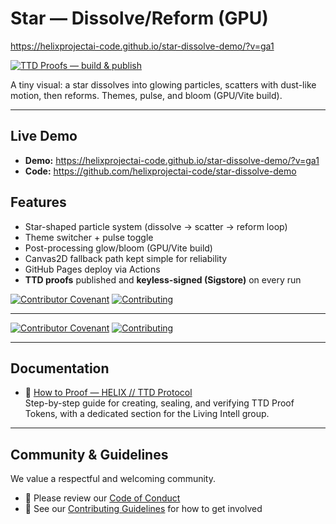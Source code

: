 # Star — Dissolve/Reform (GPU)

https://helixprojectai-code.github.io/star-dissolve-demo/?v=ga1

[![TTD Proofs — build & publish](https://github.com/helixprojectai-code/star-dissolve-demo/actions/workflows/ttd-proofs.yml/badge.svg)](../../actions)

A tiny visual: a star dissolves into glowing particles, scatters with dust-like motion, then reforms. Themes, pulse, and bloom (GPU/Vite build).

---

## Live Demo
- **Demo:** https://helixprojectai-code.github.io/star-dissolve-demo/?v=ga1
- **Code:** https://github.com/helixprojectai-code/star-dissolve-demo

## Features
- Star-shaped particle system (dissolve → scatter → reform loop)
- Theme switcher + pulse toggle
- Post-processing glow/bloom (GPU/Vite build)
- Canvas2D fallback path kept simple for reliability
- GitHub Pages deploy via Actions
- **TTD proofs** published and **keyless-signed (Sigstore)** on every run


<!-- Project Badges -->
[![Contributor Covenant](https://img.shields.io/badge/Code%20of%20Conduct-Contributor%20Covenant-blue.svg)](./CODE_OF_CONDUCT.md)
[![Contributing](https://img.shields.io/badge/Contributing-Guidelines-brightgreen.svg)](./CONTRIBUTING.md)

---

<!-- Project Badges -->
[![Contributor Covenant](https://img.shields.io/badge/Code%20of%20Conduct-Contributor%20Covenant-blue.svg)](./community/CODE_OF_CONDUCT.md)
[![Contributing](https://img.shields.io/badge/Contributing-Guidelines-brightgreen.svg)](./community/CONTRIBUTING.md)

---

## Documentation

- 📘 [How to Proof — HELIX // TTD Protocol](./HOW_TO_PROOF.md)  
  Step-by-step guide for creating, sealing, and verifying TTD Proof Tokens, with a dedicated section for the Living Intell group.

---

## Community & Guidelines

We value a respectful and welcoming community.

- 📜 Please review our [Code of Conduct](./community/CODE_OF_CONDUCT.md)  
- 🤝 See our [Contributing Guidelines](./community/CONTRIBUTING.md) for how to get involved
